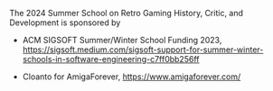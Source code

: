 The 2024 Summer School on Retro Gaming History, Critic, and Development is sponsored by

- ACM SIGSOFT Summer/Winter School Funding 2023, https://sigsoft.medium.com/sigsoft-support-for-summer-winter-schools-in-software-engineering-c7ff0bb256ff

- Cloanto for AmigaForever, https://www.amigaforever.com/
